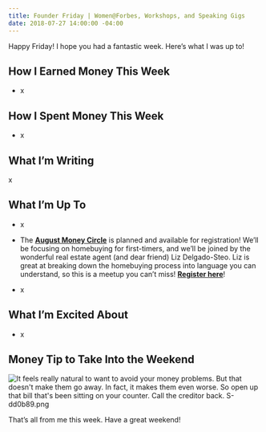 ```yaml
---
title: Founder Friday | Women@Forbes, Workshops, and Speaking Gigs
date: 2018-07-27 14:00:00 -04:00
---
```


Happy Friday! I hope you had a fantastic week. Here’s what I was up to!

## **How I Earned Money This Week**

* x

## **How I Spent Money This Week**

* x

## **What I’m Writing**

x

## **What I’m Up To**

* x

* The **[August Money Circle](https://www.maggiegermano.com/events/homebuying-for-newbies/)** is planned and available for registration! We’ll be focusing on homebuying for first-timers, and we’ll be joined by the wonderful real estate agent (and dear friend) Liz Delgado-Steo. Liz is great at breaking down the homebuying process into language you can understand, so this is a meetup you can’t miss! **[Register here](https://www.eventbrite.com/e/money-circle-homebuying-for-newbies-tickets-48132651055)**!

* x

## **What I’m Excited About**

* x

## **Money Tip to Take Into the Weekend**

![It feels really natural to want to avoid your money problems. But that doesn't make them go away. In fact, it makes them even worse. So open up that bill that's been sitting on your counter. Call the creditor back. S-dd0b89.png](/uploads/It%20feels%20really%20natural%20to%20want%20to%20avoid%20your%20money%20problems.%20But%20that%20doesn't%20make%20them%20go%20away.%20In%20fact,%20it%20makes%20them%20even%20worse.%20So%20open%20up%20that%20bill%20that's%20been%20sitting%20on%20your%20counter.%20Call%20the%20creditor%20back.%20S-dd0b89.png)

That’s all from me this week. Have a great weekend!
